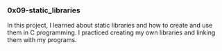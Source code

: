 
### 0x09-static_libraries
In this project, I learned about static libraries and how to create and use them in C programming. I practiced creating my own libraries and linking them with my programs.

